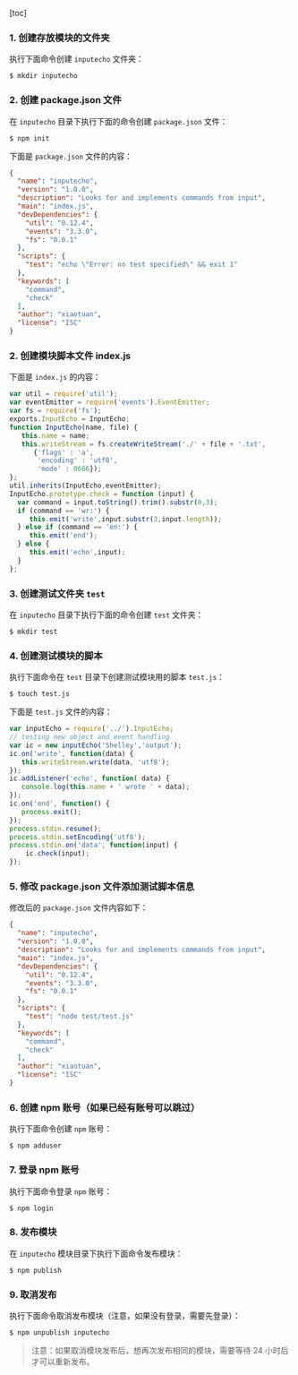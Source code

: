 [toc]

### 1. 创建存放模块的文件夹

执行下面命令创建  `inputecho` 文件夹：

```shell
$ mkdir inputecho
```

### 2. 创建 package.json 文件

在 `inputecho` 目录下执行下面的命令创建 `package.json` 文件：

```shell
$ npm init
```

下面是 `package.json` 文件的内容：

```json
{
  "name": "inputecho",
  "version": "1.0.0",
  "description": "Looks for and implements commands from input",
  "main": "index.js",
  "devDependencies": {
    "util": "0.12.4",
    "events": "3.3.0",
    "fs": "0.0.1"
  },
  "scripts": {
    "test": "echo \"Error: no test specified\" && exit 1"
  },
  "keywords": [
    "command",
    "check"
  ],
  "author": "xiaotuan",
  "license": "ISC"
}
```

### 2. 创建模块脚本文件 index.js

下面是 `index.js` 的内容：

```js
var util = require('util');
var eventEmitter = require('events').EventEmitter;
var fs = require('fs');
exports.InputEcho = InputEcho;
function InputEcho(name, file) {
   this.name = name;
   this.writeStream = fs.createWriteStream('./' + file + '.txt',
      {'flags' : 'a',
       'encoding' : 'utf8',
       'mode' : 0666});
}; 
util.inherits(InputEcho,eventEmitter);
InputEcho.prototype.check = function (input) {
  var command = input.toString().trim().substr(0,3);
  if (command == 'wr:') {
     this.emit('write',input.substr(3,input.length));
  } else if (command == 'en:') {
     this.emit('end');
  } else {
     this.emit('echo',input);
  }
};
```

### 3. 创建测试文件夹 `test`

在 `inputecho` 目录下执行下面的命令创建 `test` 文件夹：

```shell
$ mkdir test
```

### 4. 创建测试模块的脚本

执行下面命令在 `test` 目录下创建测试模块用的脚本 `test.js`：

```shell
$ touch test.js
```

下面是 `test.js` 文件的内容：

```js
var inputEcho = require('../').InputEcho;
// testing new object and event handling
var ic = new inputEcho('Shelley','output');
ic.on('write', function(data) {
   this.writeStream.write(data, 'utf8');
}); 
ic.addListener('echo', function( data) {
   console.log(this.name + ' wrote ' + data);
}); 
ic.on('end', function() {
   process.exit();
}); 
process.stdin.resume();
process.stdin.setEncoding('utf8');
process.stdin.on('data', function(input) {
    ic.check(input);
});
```

### 5. 修改 package.json 文件添加测试脚本信息

修改后的 `package.json` 文件内容如下：

```json
{
  "name": "inputecho",
  "version": "1.0.0",
  "description": "Looks for and implements commands from input",
  "main": "index.js",
  "devDependencies": {
    "util": "0.12.4",
    "events": "3.3.0",
    "fs": "0.0.1"
  },
  "scripts": {
    "test": "node test/test.js"
  },
  "keywords": [
    "command",
    "check"
  ],
  "author": "xiaotuan",
  "license": "ISC"
}
```

### 6. 创建 npm 账号（如果已经有账号可以跳过）

执行下面命令创建 `npm` 账号：

```shell
$ npm adduser
```

### 7. 登录 npm 账号

执行下面命令登录 `npm` 账号：

```shell
$ npm login
```

### 8. 发布模块

在 `inputecho` 模块目录下执行下面命令发布模块：

```shell
$ npm publish
```

### 9. 取消发布

执行下面命令取消发布模块（注意，如果没有登录，需要先登录）：

```shell
$ npm unpublish inputecho
```

> 注意：如果取消模块发布后，想再次发布相同的模块，需要等待 24 小时后才可以重新发布。
